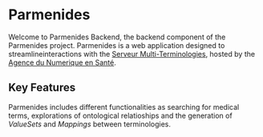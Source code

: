 # Parmenides

Welcome to Parmenides Backend, the backend component of the Parmenides project.
Parmenides is a web application designed to streamlineinteractions with the [Serveur Multi-Terminologies](https://smt.esante.gouv.fr/api-docs/), hosted by the [Agence du Numerique en Santé](https://esante.gouv.fr/).

## Key Features

Parmenides includes different functionalities as searching for medical terms, explorations of ontological relatioships and the generation of _ValueSets_ and _Mappings_ between terminologies.
